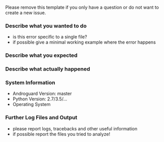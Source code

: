 Please remove this template if you only have a question or do not want to create a new issue.

### Describe what you wanted to do

- is this error specific to a single file?
- if possible give a minimal working example where the error happens

### Describe what you expected

### Describe what actually happened

### System Information

- Androguard Version: master
- Python Version: 2.7/3.5/...
- Operating System

### Further Log Files and Output

- please report logs, tracebacks and other useful information
- if possible report the files you tried to analyze!
